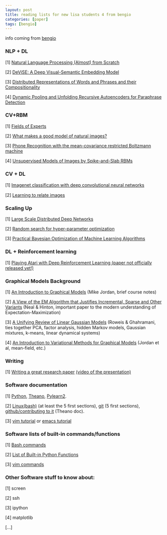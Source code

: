 ```yaml
---
layout: post
title: reading lists for new lisa students 4 from bengio
categories: [paper]
tags: [bengio]
---
```



info coming from [bengio](https://docs.google.com/document/d/1IXF3h0RU5zz4ukmTrVKVotPQypChscNGf5k6E25HGvA/edit#)

### NLP + DL

[1] [Natural Language Processing (Almost) from Scratch](http://static.googleusercontent.com/media/research.google.com/en/us/pubs/archive/35671.pdf)

[2] [DeViSE: A Deep Visual-Semantic Embedding Model](http://papers.nips.cc/paper/5204-devise-a-deep-visual-semantic-embedding-model.pdf)

[3] [Distributed Representations of Words and Phrases and their Compositionality](http://papers.nips.cc/paper/5021-distributed-representations-of-words-and-phrases-and-their-compositionality.pdf)

[4] [Dynamic Pooling and Unfolding Recursive Autoencoders for Paraphrase Detection](http://machinelearning.wustl.edu/mlpapers/paper_files/NIPS2011_0538.pdf)

### CV+RBM

[1] [Fields of Experts](http://www.gris.informatik.tu-darmstadt.de/~sroth/pubs/foe-ijcv.pdf)

[2] [What makes a good model of natural images?](http://people.csail.mit.edu/billf/papers/foe-final.pdf)

[3] [Phone Recognition with the mean-covariance restricted Boltzmann machine](http://machinelearning.wustl.edu/mlpapers/paper_files/NIPS2010_0160.pdf)

[4] [Unsupervised Models of Images by Spike-and-Slab RBMs](http://machinelearning.wustl.edu/mlpapers/paper_files/ICML2011Courville_591.pdf)

### CV + DL

[1] [Imagenet classiﬁcation with deep convolutional neural networks](http://www.cs.toronto.edu/~hinton/absps/imagenet.pdf)

[2] [Learning to relate images](http://www.iro.umontreal.ca/~memisevr/pubs/pami_relational.pdf)

### Scaling Up

[1] [Large Scale Distributed Deep Networks](http://www.cs.toronto.edu/~ranzato/publications/DistBeliefNIPS2012_withAppendix.pdf)

[2] [Random search for hyper-parameter optimization](http://jmlr.org/papers/volume13/bergstra12a/bergstra12a.pdf)

[3] [Practical Bayesian Optimization of Machine Learning Algorithms](http://www.cs.toronto.edu/~jasper/bayesopt.pdf)

### DL + Reinforcement learning

[1] [Playing Atari with Deep Reinforcement Learning (paper not officially released yet!)](http://arxiv.org/pdf/1312.5602v1.pdf)

### Graphical Models Background

[1] [An Introduction to Graphical Models](http://www.cis.upenn.edu/~mkearns/papers/barbados/jordan-tut.pdf) (Mike Jordan, brief course notes)

[2] [A View of the EM Algorithm that Justifies Incremental, Sparse and Other Variants](http://www.cs.toronto.edu/~radford/ftp/emk.pdf) (Neal & Hinton, important paper to the modern understanding of Expectation-Maximization)

[3] [A Unifying Review of Linear Gaussian Models](http://authors.library.caltech.edu/13697/1/ROWnc99.pdf) (Roweis & Ghahramani, ties together PCA, factor analysis, hidden Markov models, Gaussian mixtures, k-means, linear dynamical systems)

[4] [An Introduction to Variational Methods for Graphical Models](http://www.cs.berkeley.edu/~jordan/papers/variational-intro.pdf) (Jordan et al, mean-field, etc.)

### Writing

[1] [Writing a great research paper](https://research.microsoft.com/en-us/um/people/simonpj/papers/giving-a-talk/writing-a-paper-slides.pdf) [(video of the presentation)](https://www.youtube.com/watch?v=g3dkRsTqdDA)

### Software documentation

[1] [Python](http://www.deeplearning.net/software/theano/tutorial/python.html), [Theano](http://www.deeplearning.net/software/theano/tutorial/), [Pylearn2](http://www.deeplearning.net/software/pylearn2/#documentation).

[2] [Linux(bash)](http://tldp.org/HOWTO/Bash-Prog-Intro-HOWTO.html) (at least the 5 first sections), [git](http://git-scm.com/book) (5 first sections), [github/contributing to it](http://deeplearning.net/software/theano/dev_start_guide.html#dev-start-guide) (Theano doc).

[3] [vim tutorial]() or [emacs tutorial](http://www2.lib.uchicago.edu/keith/tcl-course/emacs-tutorial.html)

### Software lists of built-in commands/functions

[1] [Bash commands](http://ss64.com/bash/)

[2] [List of Built-in Python Functions](https://docs.python.org/2/library/functions.html)

[3] [vim commands](http://tnerual.eriogerg.free.fr/vimqrc.html)

### Other Software stuff to know about:

[1] screen

[2] ssh

[3] ipython

[4] matplotlib

[...]

